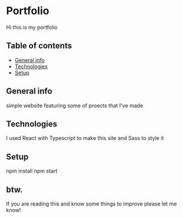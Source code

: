 # Portfolio

Hi this is my portfolio

## Table of contents
* [General info](#general-info)
* [Technologies](technologies)
* [Setup](#setup)

## General info
simple website featuring some of proects that I've made

## Technologies
I used React with Typescript to make this site and Sass to style it

## Setup
npm install
npm start

## btw.

If you are reading this and know some things to improve please let me know!
